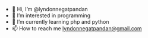 - 👋 Hi, I’m @lyndonnegatpandan
- 👀 I’m interested in programming
- 🌱 I’m currently learning php and python
- 📫 How to reach me lyndonnegatpandan@gmail.com
<!---
lyndonnegatpandan/lyndonnegatpandan is a ✨ special ✨ repository because its `README.md` (this file) appears on your GitHub profile.
You can click the Preview link to take a look at your changes.
--->
